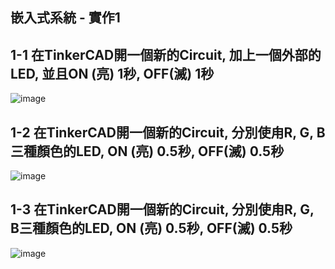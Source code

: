 ## 嵌入式系統 - 實作1

## 1-1 在TinkerCAD開一個新的Circuit, 加上一個外部的LED, 並且ON (亮) 1秒, OFF(滅) 1秒
![image](https://user-images.githubusercontent.com/89329295/131237867-1427e50d-2754-4be0-a101-83ff4da10d44.png)

## 1-2 在TinkerCAD開一個新的Circuit, 分別使甪R, G, B三種顏色的LED, ON (亮) 0.5秒, OFF(滅) 0.5秒
![image](https://user-images.githubusercontent.com/89329295/131238181-2f6e0245-00c3-4d0b-aba8-ef3894f08d1c.png)

## 1-3 在TinkerCAD開一個新的Circuit, 分別使甪R, G, B三種顏色的LED, ON (亮) 0.5秒, OFF(滅) 0.5秒
![image](https://user-images.githubusercontent.com/89329295/131238235-f8ad7ef4-bb40-447b-a19e-91efbd5f0cfc.png)
